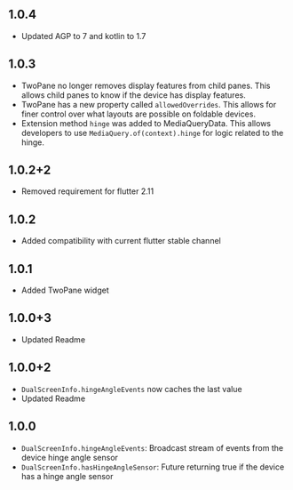 ## 1.0.4

* Updated AGP to 7 and kotlin to 1.7

## 1.0.3

* TwoPane no longer removes display features from child panes. This allows child panes to know if the device has display features.
* TwoPane has a new property called `allowedOverrides`. This allows for finer control over what layouts are possible on foldable devices.
* Extension method `hinge` was added to MediaQueryData. This allows developers to use `MediaQuery.of(context).hinge` for logic related to the hinge.

## 1.0.2+2

* Removed requirement for flutter 2.11

## 1.0.2

* Added compatibility with current flutter stable channel

## 1.0.1

* Added TwoPane widget

## 1.0.0+3

* Updated Readme

## 1.0.0+2

* `DualScreenInfo.hingeAngleEvents` now caches the last value
* Updated Readme

## 1.0.0

* `DualScreenInfo.hingeAngleEvents`: Broadcast stream of events from the device hinge angle sensor
* `DualScreenInfo.hasHingeAngleSensor`: Future returning true if the device has a hinge angle sensor
